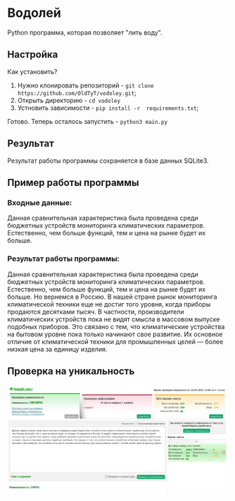 # Водолей

Python программа, которая позволяет "лить воду".

## Настройка
Как установить?

1. Нужно клонировать репозиторий - `git clone https://github.com/OldTyT/vodoley.git`;
2. Открыть директорию - `cd vodoley`
3. Устновить зависимости - `pip install -r  requirements.txt`;

Готово. Теперь осталось запустить - `python3 main.py`

## Результат
Результат работы программы сохраняется в базе данных SQLite3.

## Пример работы программы

### Входные данные:
Данная сравнительная характеристика была проведена среди бюджетных устройств мониторинга климатических параметров. Естественно, чем больше функций, тем и цена на рынке будет их больше. 
### Результат работы программы:
Данная сравнительная характеристика была проведена среди бюджетных устройств мониторинга климатических параметров. Естественно, чем больше функций, тем и цена на рынке будет их больше. Но вернемся в Россию. В нашей стране рынок мониторинга климатической техники еще не достиг того уровня, когда приборы продаются десятками тысяч. В частности, производители климатических устройств пока не видят смысла в массовом выпуске подобных приборов. Это связано с тем, что климатические устройства на бытовом уровне пока только начинают свое развитие. Их основное отличие от климатической техники для промышленных целей — более низкая цена за единицу изделия.

## Проверка на уникальность

![alt text](https://github.com/OldTyT/vodoley/raw/master/img/1.jpg)